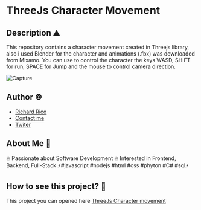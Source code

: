 # ThreeJs Character Movement 

## Description ⛰

This repository contains a character movement created in Threejs library, also i used Blender for the character and animations (.fbx) was downloaded from Mixamo. You can use to control the character the keys WASD, SHIFT for run, SPACE for Jump and the mouse to control camera direction.

![Capture](https://user-images.githubusercontent.com/104793974/191455543-af1b1b35-7063-4033-b8b9-5590decc0b76.JPG)


## Author ©

- [Richard Rico](https://github.com/Richard-Rico)
- [Contact me](info@richard-rico.com)
- [Twiter](https://twitter.com/rico_code)



## About Me 🚀

🔥 Passionate about Software Development 🔥 Interested in Frontend, Backend, Full-Stack ⚡#javascript #nodejs #html #css #phyton #C# #sql⚡


## How to see this project? 🔎

This project you can opened here [ThreeJs Character movement](https://richard-rico.github.io./ThreeJs-Character-Movemment/index.html)
